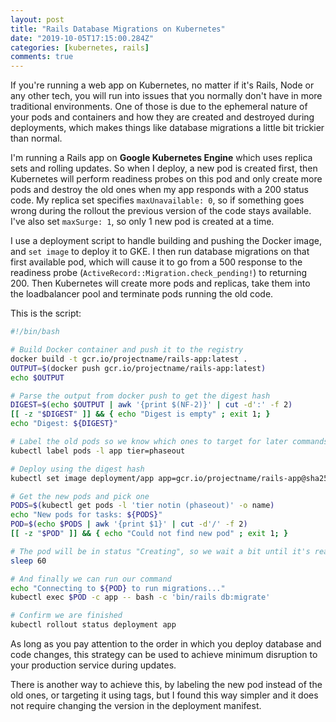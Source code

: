 ```yaml
---
layout: post
title: "Rails Database Migrations on Kubernetes"
date: "2019-10-05T17:15:00.284Z"
categories: [kubernetes, rails]
comments: true
---
```


If you're running a web app on Kubernetes, no matter if it's Rails, Node or any other tech, you will run into issues that you normally don't have in more traditional environments. One of those is due to the ephemeral nature of your pods and containers and how they are created and destroyed during deployments, which makes things like database migrations a little bit trickier than normal.

<!--more-->

I'm running a Rails app on **Google Kubernetes Engine** which uses replica sets and rolling updates. So when I deploy, a new pod is created first, then Kubernetes will perform readiness probes on this pod and only create more pods and destroy the old ones when my app responds with a 200 status code. My replica set specifies `maxUnavailable: 0`, so if something goes wrong during the rollout the previous version of the code stays available. I've also set `maxSurge: 1`, so only 1 new pod is created at a time.

I use a deployment script to handle building and pushing the Docker image, and `set image` to deploy it to GKE. I then run database migrations on that first available pod, which will cause it to go from a 500 response to the readiness probe (`ActiveRecord::Migration.check_pending!`) to returning 200. Then Kubernetes will create more pods and replicas, take them into the loadbalancer pool and terminate pods running the old code.

This is the script:

``` bash
#!/bin/bash

# Build Docker container and push it to the registry
docker build -t gcr.io/projectname/rails-app:latest .
OUTPUT=$(docker push gcr.io/projectname/rails-app:latest)
echo $OUTPUT

# Parse the output from docker push to get the digest hash
DIGEST=$(echo $OUTPUT | awk '{print $(NF-2)}' | cut -d':' -f 2)
[[ -z "$DIGEST" ]] && { echo "Digest is empty" ; exit 1; }
echo "Digest: ${DIGEST}"

# Label the old pods so we know which ones to target for later commands
kubectl label pods -l app tier=phaseout

# Deploy using the digest hash
kubectl set image deployment/app app=gcr.io/projectname/rails-app@sha256:$DIGEST

# Get the new pods and pick one
PODS=$(kubectl get pods -l 'tier notin (phaseout)' -o name)
echo "New pods for tasks: ${PODS}"
POD=$(echo $PODS | awk '{print $1}' | cut -d'/' -f 2)
[[ -z "$POD" ]] && { echo "Could not find new pod" ; exit 1; }

# The pod will be in status "Creating", so we wait a bit until it's ready
sleep 60

# And finally we can run our command
echo "Connecting to ${POD} to run migrations..."
kubectl exec $POD -c app -- bash -c 'bin/rails db:migrate'

# Confirm we are finished
kubectl rollout status deployment app
```

As long as you pay attention to the order in which you deploy database and code changes, this strategy can be used to achieve minimum disruption to your production service during updates.

There is another way to achieve this, by labeling the new pod instead of the old ones, or targeting it using tags, but I found this way simpler and it does not require changing the version in the deployment manifest.
